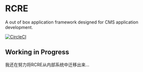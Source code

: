 # RCRE
A out of box application framework designed for CMS application development.


[![CircleCI](https://circleci.com/gh/andycall/RCRE/tree/master.svg?style=svg)](https://circleci.com/gh/andycall/RCRE/tree/master)

## Working in Progress
我还在努力将RCRE从内部系统中迁移出来...
